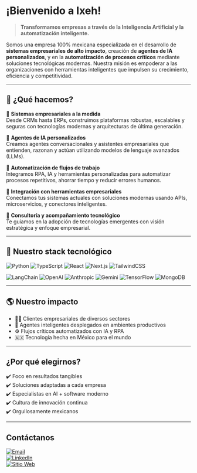 # ¡Bienvenido a **Ixeh**!

> **Transformamos empresas a través de la Inteligencia Artificial y la automatización inteligente.**

Somos una empresa 100% mexicana especializada en el desarrollo de **sistemas empresariales de alto impacto**, creación de **agentes de IA personalizados**, y en la **automatización de procesos críticos** mediante soluciones tecnológicas modernas. Nuestra misión es empoderar a las organizaciones con herramientas inteligentes que impulsen su crecimiento, eficiencia y competitividad.

---

## 🚀 ¿Qué hacemos?

🔹 **Sistemas empresariales a la medida**  
Desde CRMs hasta ERPs, construimos plataformas robustas, escalables y seguras con tecnologías modernas y arquitecturas de última generación.

🔹 **Agentes de IA personalizados**  
Creamos agentes conversacionales y asistentes empresariales que entienden, razonan y actúan utilizando modelos de lenguaje avanzados (LLMs).

🔹 **Automatización de flujos de trabajo**  
Integramos RPA, IA y herramientas personalizadas para automatizar procesos repetitivos, ahorrar tiempo y reducir errores humanos.

🔹 **Integración con herramientas empresariales**  
Conectamos tus sistemas actuales con soluciones modernas usando APIs, microservicios, y conectores inteligentes.

🔹 **Consultoría y acompañamiento tecnológico**  
Te guiamos en la adopción de tecnologías emergentes con visión estratégica y enfoque empresarial.

---

## 🧠 Nuestro stack tecnológico

![Python](https://img.shields.io/badge/Python-%233776AB.svg?style=for-the-badge&logo=python&logoColor=white)
![TypeScript](https://img.shields.io/badge/TypeScript-%23007ACC.svg?style=for-the-badge&logo=typescript&logoColor=white)
![React](https://img.shields.io/badge/React-%2361DAFB.svg?style=for-the-badge&logo=react&logoColor=black)
![Next.js](https://img.shields.io/badge/Next.js-%23000000.svg?style=for-the-badge&logo=next.js&logoColor=white)
![TailwindCSS](https://img.shields.io/badge/Tailwind-%2338B2AC.svg?style=for-the-badge&logo=tailwind-css&logoColor=white)

![LangChain](https://img.shields.io/badge/LangChain-%23000000.svg?style=for-the-badge&logo=langchain&logoColor=white)
![OpenAI](https://img.shields.io/badge/OpenAI-%23444444.svg?style=for-the-badge&logo=openai&logoColor=white)
![Anthropic](https://img.shields.io/badge/Anthropic-%23000000.svg?style=for-the-badge&logoColor=white)
![Gemini](https://img.shields.io/badge/Gemini-%23007FFF.svg?style=for-the-badge&logo=google&logoColor=white)
![TensorFlow](https://img.shields.io/badge/TensorFlow-%23FF6F00.svg?style=for-the-badge&logo=TensorFlow&logoColor=white)
![MongoDB](https://img.shields.io/badge/MongoDB-%2347A248.svg?style=for-the-badge&logo=mongodb&logoColor=white)

---

## 🌎 Nuestro impacto

+ 🧑‍💼 Clientes empresariales de diversos sectores
+ 🤖 Agentes inteligentes desplegados en ambientes productivos
+ ⚙️ Flujos críticos automatizados con IA y RPA
+ 🇲🇽 Tecnología hecha en México para el mundo

---

## ¿Por qué elegirnos?

✔️ Foco en resultados tangibles  
✔️ Soluciones adaptadas a cada empresa  
✔️ Especialistas en AI + software moderno  
✔️ Cultura de innovación continua  
✔️ Orgullosamente mexicanos

---

## Contáctanos

[![Email](https://img.shields.io/badge/Contacto-%23D14836.svg?style=for-the-badge&logo=gmail&logoColor=white)](mailto:contacto@ixeh.ai)  
[![LinkedIn](https://img.shields.io/badge/LinkedIn-%230077B5.svg?style=for-the-badge&logo=linkedin&logoColor=white)](https://www.linkedin.com/company/ixeh)  
[![Sitio Web](https://img.shields.io/badge/Sitio%20Web-Ixeh.ai-%23000000.svg?style=for-the-badge)](https://ixeh.ai)
